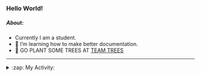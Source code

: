 ### Hello World!

##### About:
- Currently I am a student.
- 🌱 I’m learning how to make better documentation.
- 🌱 GO PLANT SOME TREES AT [TEAM TREES](https://teamtrees.org/)

---
<details>
  <summary>:zap: My Activity:</summary>
  
<!--START_SECTION:waka-->
![Code Time](http://img.shields.io/badge/Code%20Time-987%20hrs%2015%20mins-blue)

**I'm a Night 🦉** 

```text
🌞 Morning    90 commits     ███░░░░░░░░░░░░░░░░░░░░░░   13.29% 
🌆 Daytime    154 commits    █████░░░░░░░░░░░░░░░░░░░░   22.75% 
🌃 Evening    216 commits    ████████░░░░░░░░░░░░░░░░░   31.91% 
🌙 Night      217 commits    ████████░░░░░░░░░░░░░░░░░   32.05%

```
📅 **I'm Most Productive on Tuesday** 

```text
Monday       91 commits     ███░░░░░░░░░░░░░░░░░░░░░░   13.44% 
Tuesday      132 commits    █████░░░░░░░░░░░░░░░░░░░░   19.5% 
Wednesday    77 commits     ██░░░░░░░░░░░░░░░░░░░░░░░   11.37% 
Thursday     99 commits     ███░░░░░░░░░░░░░░░░░░░░░░   14.62% 
Friday       100 commits    ███░░░░░░░░░░░░░░░░░░░░░░   14.77% 
Saturday     74 commits     ██░░░░░░░░░░░░░░░░░░░░░░░   10.93% 
Sunday       104 commits    ███░░░░░░░░░░░░░░░░░░░░░░   15.36%

```


📊 **This Week I Spent My Time On** 

```text
🔥 Editors: 
VS Code                  8 mins              █████████████████████████   100.0%

🐱‍💻 Projects: 
CSF                      8 mins              █████████████████████████   100.0%

```


 Last Updated on 20/12/2022 12:05:17 UTC
<!--END_SECTION:waka-->
</details>
